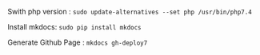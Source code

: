 Swith php version :
`sudo update-alternatives --set php /usr/bin/php7.4`

Install mkdocs:
`sudo pip install mkdocs`

Generate Github Page :
`mkdocs gh-deploy7`